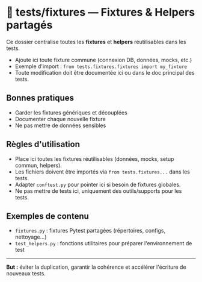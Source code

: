 # 📁 tests/fixtures — Fixtures & Helpers partagés

Ce dossier centralise toutes les **fixtures** et **helpers** réutilisables dans les tests.

- Ajoute ici toute fixture commune (connexion DB, données, mocks, etc.)
- Exemple d'import : `from tests.fixtures.fixtures import my_fixture`
- Toute modification doit être documentée ici ou dans le doc principal des tests.

## Bonnes pratiques
- Garder les fixtures génériques et découplées
- Documenter chaque nouvelle fixture
- Ne pas mettre de données sensibles

## Règles d'utilisation

- Place ici toutes les fixtures réutilisables (données, mocks, setup commun, helpers).
- Les fichiers doivent être importés via `from tests.fixtures...` dans les tests.
- Adapter `conftest.py` pour pointer ici si besoin de fixtures globales.
- Ne pas mettre de tests ici, uniquement des outils/supports pour les tests.

## Exemples de contenu
- `fixtures.py` : fixtures Pytest partagées (répertoires, configs, nettoyage...)
- `test_helpers.py` : fonctions utilitaires pour préparer l'environnement de test

---

**But :** éviter la duplication, garantir la cohérence et accélérer l'écriture de nouveaux tests.
